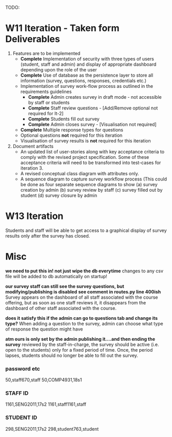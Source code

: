 TODO:

# W11 Iteration - Taken form Deliverables
1.  Features are to be implemented
    - **Complete** Implementation of security with three types of users (student, staff and admin) and display of
    appropriate dashboard depending upon the role of the user
    - **Complete** Use of database as the persistence layer to store all information (survey, questions, responses,
    credentials etc.)
    - Implementation of survey work-flow process as outlined in the requirements guidelines
        - **Complete** Admin creates survey in draft mode - not accessible by staff or students
        - **Complete** Staff review questions - [Add/Remove optional not required for It-2]
        - **Complete** Students fill out survey
        - **Complete** Admin closes survey - [Visualisation not required]
    - **Complete** Multiple response types for questions
    - Optional questions **not** required for this iteration
    - Visualisation of survey results is **not** required for this iteration
2. Document artifacts
    - An updated list of user-stories along with key acceptance criteria to comply with the revised
    project specification. Some of these acceptance criteria will need to be transformed into test-cases
    for iteration 3.
    - A revised conceptual class diagram with attributes only.
    - A sequence diagram to capture survey workflow process (This could be done as four separate
    sequence diagrams to show (a) survey creation by admin (b) survey review by staff (c) survey filled
    out by student (d) survey closure by admin

# W13 Iteration
Students and staff will be able to get access to a graphical display of survey results only after the survey
has closed. 




# Misc
**we need to put this in! not just wipe the db everytime**
changes to any csv file will be added to db automatically on startup!
 



**our survey staff can still see the survey questions, but modifying/publishing is disabled**
**see comment in routes.py line 400ish**
 Survey appears on the dashboard of all staff associated with the course offering, but as soon as
one staff reviews it, it disappears from the dashboard of other staff associated with the course. 


**does it satisfy this if the admin can go to questions tab and change its type?**
When adding a question to the survey, admin can choose what type of response the question might have

**atm ours is only set by the admin publishing it....and then ending the survey**
reviewed by the staff-in-charge, the survey should be active (i.e. open to the
students) only for a fixed period of time. Once, the period lapses, students should no longer be able to
fill out the survey.




### password etc
50,staff670,staff
50,COMP4931,18s1


### STAFF ID
1161,SENG2011,17s2
1161,staff1161,staff


### STUDENT ID
298,SENG2011,17s2
298,student763,student

